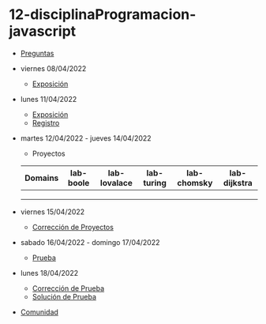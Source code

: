 # 12-disciplinaProgramacion-javascript

- [Preguntas](https://escuela.it/master-programacion-diseno-software)
- viernes 08/04/2022
  - [Exposición](https://escuela.it/master-programacion-diseno-software)
- lunes 11/04/2022
  - [Exposición](https://escuela.it/master-programacion-diseno-software)
  - [Registro](https://forms.gle/pA2QvsW32P4KtTD77)
- martes 12/04/2022 - jueves 14/04/2022
  - Proyectos
  
  |Domains|lab-boole|lab-lovalace|lab-turing|lab-chomsky|lab-dijkstra|
  |-------|---------|------------|----------|-----------|--------------|
  |       |         |            |          |           |              |
  |       |         |            |          |           |              |
  |       |         |            |          |           |              |
- viernes 15/04/2022
  - [Corrección de Proyectos](https://escuela.it/master-programacion-diseno-software)
- sabado 16/04/2022 - domingo 17/04/2022
  - [Prueba](https://forms.gle/hB9UJoN2PYiexctH8)
- lunes 18/04/2022
  - [Corrección de Prueba](https://escuela.it/master-programacion-diseno-software)
  - [Solución de Prueba](https://docs.google.com/spreadsheets/d/1Uwtqa5VdD5wK2X7eLgkS6_th16aPnsW8pa5Ft2TyLPo/edit#gid=0)
- [Comunidad](https://app.slack.com/client/T02S3KYD464/C02TFR4AYCF)
